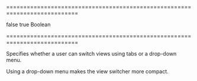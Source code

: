 <!--**
/*-------------------------------------------
    Auto-generated file. Do not modify.
-------------------------------------------

**-->
===========================================================================
<!--default-->false<!--/default-->
<!--custom_default_for_mobile-->true<!--/custom_default_for_mobile-->
<!--type-->Boolean<!--/type-->
===========================================================================

<!--shortDescription-->
Specifies whether a user can switch views using tabs or a drop-down menu.
<!--/shortDescription-->

<!--fullDescription-->
Using a drop-down menu makes the view switcher more compact.


<!--/fullDescription-->